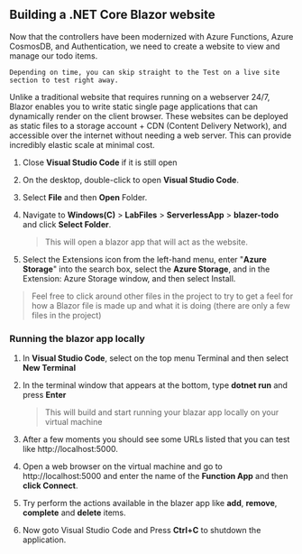 ## Building a .NET Core Blazor website
Now that the controllers have been modernized with Azure Functions, Azure CosmosDB, and Authentication, we need to create a website to view and manage our todo items.

```
Depending on time, you can skip straight to the Test on a live site section to test right away.
```

Unlike a traditional website that requires running on a webserver 24/7, Blazor enables you to write static single page applications that can dynamically render on the client browser. These websites can be deployed as static files to a storage account + CDN (Content Delivery Network), and accessible over the internet without needing a web server. This can provide incredibly elastic scale at minimal cost.
1. Close **Visual Studio Code** if it is still open
2. On the desktop, double-click to open **Visual Studio Code**.
3. Select **File** and then **Open** Folder.
4. Navigate to **Windows(C)** > **LabFiles** > **ServerlessApp** > **blazer-todo** and click **Select Folder**.               

      > This will open a blazor app that will act as the website.
      
5. Select the Extensions icon from the left-hand menu, enter "**Azure Storage**" into the search box, select the **Azure Storage**, and in the Extension: Azure Storage window, and then select Install.
      
> Feel free to click around other files in the project to try to get a feel for how a Blazor file is made up and what it is doing (there are only a few files in the project)

### Running the blazor app locally

1. In **Visual Studio Code**, select on the top menu Terminal and then select **New Terminal**
2. In the terminal window that appears at the bottom, type **dotnet run** and press **Enter**

     > This will build and start running your blazar app locally on your virtual machine
     
3. After a few moments you should see some URLs listed that you can test like http://localhost:5000.
4. Open a web browser on the virtual machine and go to http://localhost:5000 and enter the name of the **Function App** and then **click Connect**.
5. Try perform the actions available in the blazer app like **add**, **remove**, **complete** and **delete** items.
6. Now goto Visual Studio Code and Press **Ctrl+C** to shutdown the application.
     
